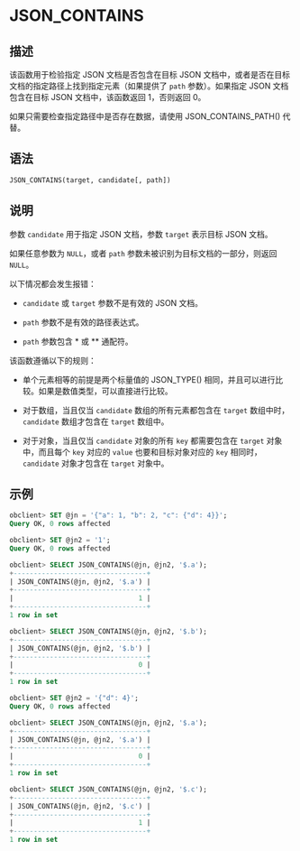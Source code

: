# JSON_CONTAINS

## 描述

该函数用于检验指定 JSON 文档是否包含在目标 JSON 文档中，或者是否在目标文档的指定路径上找到指定元素（如果提供了 `path` 参数）。如果指定 JSON 文档包含在目标 JSON 文档中，该函数返回 1，否则返回 0。

如果只需要检查指定路径中是否存在数据，请使用 JSON_CONTAINS_PATH() 代替。

## 语法

```sql
JSON_CONTAINS(target, candidate[, path])
```

## 说明

参数 `candidate` 用于指定 JSON 文档，参数 `target` 表示目标 JSON 文档。

如果任意参数为 `NULL`，或者 `path` 参数未被识别为目标文档的一部分，则返回 `NULL`。

以下情况都会发生报错：

* `candidate` 或 `target` 参数不是有效的 JSON 文档。

* `path` 参数不是有效的路径表达式。

* `path` 参数包含 \* 或 \*\* 通配符。

该函数遵循以下的规则：

* 单个元素相等的前提是两个标量值的 JSON_TYPE() 相同，并且可以进行比较。如果是数值类型，可以直接进行比较。

* 对于数组，当且仅当 `candidate` 数组的所有元素都包含在 `target` 数组中时，`candidate` 数组才包含在 `target` 数组中。

* 对于对象，当且仅当 `candidate` 对象的所有 `key` 都需要包含在 `target` 对象中，而且每个 `key` 对应的 `value` 也要和目标对象对应的 `key` 相同时，`candidate` 对象才包含在 `target` 对象中。

## 示例

```sql
obclient> SET @jn = '{"a": 1, "b": 2, "c": {"d": 4}}';
Query OK, 0 rows affected 

obclient> SET @jn2 = '1';
Query OK, 0 rows affected 

obclient> SELECT JSON_CONTAINS(@jn, @jn2, '$.a');
+---------------------------------+
| JSON_CONTAINS(@jn, @jn2, '$.a') |
+---------------------------------+
|                               1 |
+---------------------------------+
1 row in set

obclient> SELECT JSON_CONTAINS(@jn, @jn2, '$.b');
+---------------------------------+
| JSON_CONTAINS(@jn, @jn2, '$.b') |
+---------------------------------+
|                               0 |
+---------------------------------+
1 row in set

obclient> SET @jn2 = '{"d": 4}';
Query OK, 0 rows affected 

obclient> SELECT JSON_CONTAINS(@jn, @jn2, '$.a');
+---------------------------------+
| JSON_CONTAINS(@jn, @jn2, '$.a') |
+---------------------------------+
|                               0 |
+---------------------------------+
1 row in set

obclient> SELECT JSON_CONTAINS(@jn, @jn2, '$.c');
+---------------------------------+
| JSON_CONTAINS(@jn, @jn2, '$.c') |
+---------------------------------+
|                               1 |
+---------------------------------+
1 row in set
```
